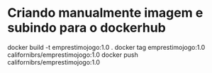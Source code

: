 # Criando manualmente imagem e subindo para o dockerhub

docker build -t emprestimojogo:1.0 .
docker tag emprestimojogo:1.0 californibrs/emprestimojogo:1.0
docker push californibrs/emprestimojogo:1.0
